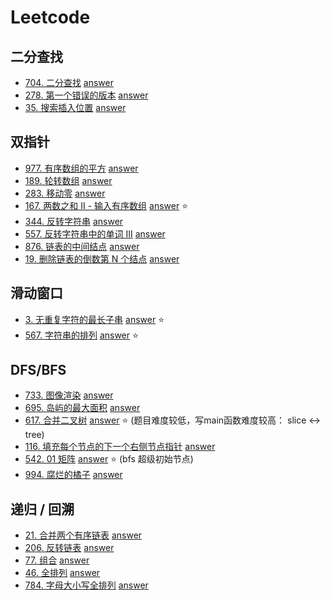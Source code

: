 # Leetcode

## 二分查找

* [704. 二分查找](https://leetcode-cn.com/problems/binary-search/) [answer](./0704/main.go)
* [278. 第一个错误的版本](https://leetcode-cn.com/problems/first-bad-version/) [answer](./0278/main.go)
* [35. 搜索插入位置](https://leetcode-cn.com/problems/search-insert-position/) [answer](./0035/main.go)

## 双指针

* [977. 有序数组的平方](https://leetcode-cn.com/problems/squares-of-a-sorted-array/) [answer](./0977/main.go)
* [189. 轮转数组](https://leetcode-cn.com/problems/rotate-array/) [answer](./0189/main.go)
* [283. 移动零](https://leetcode-cn.com/problems/move-zeroes/) [answer](./0283/main.go)
* [167. 两数之和 II - 输入有序数组](https://leetcode-cn.com/problems/two-sum-ii-input-array-is-sorted/) [answer](./0167/main.go) ⭐
* [344. 反转字符串](https://leetcode-cn.com/problems/reverse-string/) [answer](./0344/main.go)
* [557. 反转字符串中的单词 III](https://leetcode-cn.com/problems/reverse-words-in-a-string-iii/) [answer](./0557/main.go)
* [876. 链表的中间结点](https://leetcode-cn.com/problems/middle-of-the-linked-list/) [answer](./0876/main.go)
* [19. 删除链表的倒数第 N 个结点](https://leetcode-cn.com/problems/remove-nth-node-from-end-of-list/) [answer](./0019/main.go)

## 滑动窗口

* [3. 无重复字符的最长子串](https://leetcode-cn.com/problems/longest-substring-without-repeating-characters/) [answer](./0003/main.go) ⭐
* [567. 字符串的排列](https://leetcode-cn.com/problems/permutation-in-string/) [answer](./0567/main.go) ⭐

## DFS/BFS

* [733. 图像渲染](https://leetcode-cn.com/problems/flood-fill/submissions/) [answer](./0733/main.go)
* [695. 岛屿的最大面积](https://leetcode-cn.com/problems/max-area-of-island/) [answer](./0695/main.go)
* [617. 合并二叉树](https://leetcode-cn.com/problems/merge-two-binary-trees/) [answer](./617/main.go) ⭐ (题目难度较低，写main函数难度较高： slice <-> tree)
* [116. 填充每个节点的下一个右侧节点指针](https://leetcode-cn.com/problems/populating-next-right-pointers-in-each-node/) [answer](./0116/main.go)
* [542. 01 矩阵](https://leetcode-cn.com/problems/01-matrix/) [answer](./0542/main.go) ⭐ (bfs 超级初始节点)
* [994. 腐烂的橘子](https://leetcode-cn.com/problems/rotting-oranges/) [answer](./0994/main.go)

## 递归 / 回溯

* [21. 合并两个有序链表](https://leetcode-cn.com/problems/merge-two-sorted-lists/) [answer](./0021/main.go)
* [206. 反转链表](https://leetcode-cn.com/problems/reverse-linked-list/) [answer](./0206/main.go)
* [77. 组合](https://leetcode-cn.com/problems/combinations/) [answer](./0077/main.go)
* [46. 全排列](https://leetcode-cn.com/problems/permutations/) [answer](./0046/main.go)
* [784. 字母大小写全排列](https://leetcode-cn.com/problems/letter-case-permutation/) [answer](./0784/main.go)
